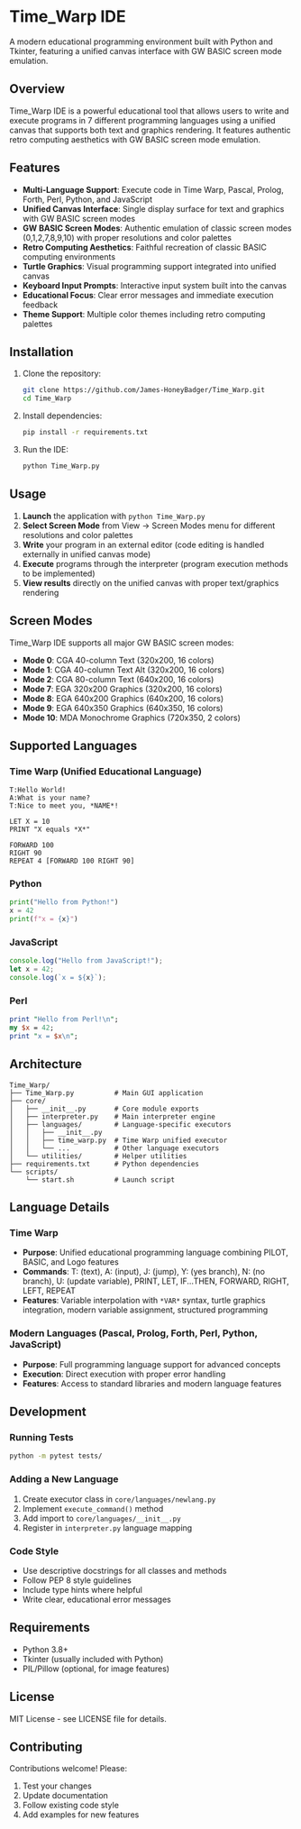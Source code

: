 # Time_Warp IDE

A modern educational programming environment built with Python and Tkinter, featuring a unified canvas interface with GW BASIC screen mode emulation.

## Overview

Time_Warp IDE is a powerful educational tool that allows users to write and execute programs in 7 different programming languages using a unified canvas that supports both text and graphics rendering. It features authentic retro computing aesthetics with GW BASIC screen mode emulation.

## Features

- **Multi-Language Support**: Execute code in Time Warp, Pascal, Prolog, Forth, Perl, Python, and JavaScript
- **Unified Canvas Interface**: Single display surface for text and graphics with GW BASIC screen modes
- **GW BASIC Screen Modes**: Authentic emulation of classic screen modes (0,1,2,7,8,9,10) with proper resolutions and color palettes
- **Retro Computing Aesthetics**: Faithful recreation of classic BASIC computing environments
- **Turtle Graphics**: Visual programming support integrated into unified canvas
- **Keyboard Input Prompts**: Interactive input system built into the canvas
- **Educational Focus**: Clear error messages and immediate execution feedback
- **Theme Support**: Multiple color themes including retro computing palettes

## Installation

1. Clone the repository:

   ```bash
   git clone https://github.com/James-HoneyBadger/Time_Warp.git
   cd Time_Warp
   ```

2. Install dependencies:

   ```bash
   pip install -r requirements.txt
   ```

3. Run the IDE:

   ```bash
   python Time_Warp.py
   ```

## Usage

1. **Launch** the application with `python Time_Warp.py`
2. **Select Screen Mode** from View → Screen Modes menu for different resolutions and color palettes
3. **Write** your program in an external editor (code editing is handled externally in unified canvas mode)
4. **Execute** programs through the interpreter (program execution methods to be implemented)
5. **View results** directly on the unified canvas with proper text/graphics rendering

## Screen Modes

Time_Warp IDE supports all major GW BASIC screen modes:

- **Mode 0**: CGA 40-column Text (320x200, 16 colors)
- **Mode 1**: CGA 40-column Text Alt (320x200, 16 colors)
- **Mode 2**: CGA 80-column Text (640x200, 16 colors)
- **Mode 7**: EGA 320x200 Graphics (320x200, 16 colors)
- **Mode 8**: EGA 640x200 Graphics (640x200, 16 colors)
- **Mode 9**: EGA 640x350 Graphics (640x350, 16 colors)
- **Mode 10**: MDA Monochrome Graphics (720x350, 2 colors)

## Supported Languages

### Time Warp (Unified Educational Language)

```time_warp
T:Hello World!
A:What is your name?
T:Nice to meet you, *NAME*!

LET X = 10
PRINT "X equals *X*"

FORWARD 100
RIGHT 90
REPEAT 4 [FORWARD 100 RIGHT 90]
```

### Python

```python
print("Hello from Python!")
x = 42
print(f"x = {x}")
```

### JavaScript

```javascript
console.log("Hello from JavaScript!");
let x = 42;
console.log(`x = ${x}`);
```

### Perl

```perl
print "Hello from Perl!\n";
my $x = 42;
print "x = $x\n";
```

## Architecture

```
Time_Warp/
├── Time_Warp.py          # Main GUI application
├── core/
│   ├── __init__.py       # Core module exports
│   ├── interpreter.py    # Main interpreter engine
│   ├── languages/        # Language-specific executors
│   │   ├── __init__.py
│   │   ├── time_warp.py  # Time Warp unified executor
│   │   └── ...           # Other language executors
│   └── utilities/        # Helper utilities
├── requirements.txt      # Python dependencies
└── scripts/
    └── start.sh          # Launch script
```

## Language Details

### Time Warp

- **Purpose**: Unified educational programming language combining PILOT, BASIC, and Logo features
- **Commands**: T: (text), A: (input), J: (jump), Y: (yes branch), N: (no branch), U: (update variable), PRINT, LET, IF...THEN, FORWARD, RIGHT, LEFT, REPEAT
- **Features**: Variable interpolation with `*VAR*` syntax, turtle graphics integration, modern variable assignment, structured programming

### Modern Languages (Pascal, Prolog, Forth, Perl, Python, JavaScript)

- **Purpose**: Full programming language support for advanced concepts
- **Execution**: Direct execution with proper error handling
- **Features**: Access to standard libraries and modern language features

## Development

### Running Tests

```bash
python -m pytest tests/
```

### Adding a New Language

1. Create executor class in `core/languages/newlang.py`
2. Implement `execute_command()` method
3. Add import to `core/languages/__init__.py`
4. Register in `interpreter.py` language mapping

### Code Style

- Use descriptive docstrings for all classes and methods
- Follow PEP 8 style guidelines
- Include type hints where helpful
- Write clear, educational error messages

## Requirements

- Python 3.8+
- Tkinter (usually included with Python)
- PIL/Pillow (optional, for image features)

## License

MIT License - see LICENSE file for details.

## Contributing

Contributions welcome! Please:

1. Test your changes
2. Update documentation
3. Follow existing code style
4. Add examples for new features
